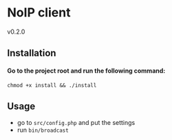 NoIP client
========================

v0.2.0

Installation
------------------

#### Go to the project root and run the following command:

```chmod +x install && ./install```


Usage
------------------

 - go to ```src/config.php``` and put the settings
 - run ```bin/broadcast```
